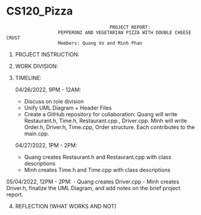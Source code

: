 # CS120_Pizza
                                          PROJECT REPORT:
                       PEPPERONI AND VEGETARIAN PIZZA WITH DOUBLE CHEESE CRUST
                       Members: Quang Vo and Minh Phan
                       
1. PROJECT INSTRUCTION:
2. WORK DIVISION:
3. TIMELINE:
   
   04/26/2022, 9PM - 12AM:
    - Discuss on role division
    - Unify UML Diagram + Header Files
    - Create a GitHub repository for collaboration: Quang will write Restaurant.h, Time.h, Restaurant.cpp., Driver.cpp. Minh will write Order.h, Driver.h, Time.cpp, Order structure. Each contributes to the main.cpp.

   04/27/2022, 1PM - 2PM:
    - Quang creates Restaurant.h and Restaurant.cpp with class descriptions
    - Minh creates Time.h and Time.cpp with class descriptions

  05/04/2022, 12PM - 2PM:
    - Quang creates Driver.cpp
    - Minh creates Driver.h, finalize the UML Diagram, and add notes on the brief project report.

4. REFLECTION (WHAT WORKS AND NOT)
